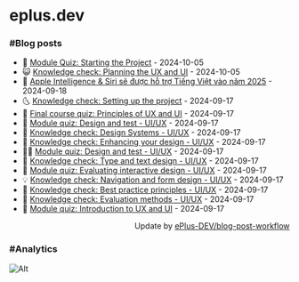 # eplus.dev

### #Blog posts

<!-- BLOG-POST-LIST:START -->
 - 🧰 [Module Quiz: Starting the Project](https://eplus.dev/module-quiz-starting-the-project) - 2024-10-05
 - 😺 [Knowledge check: Planning the UX and UI](https://eplus.dev/knowledge-check-planning-the-ux-and-ui) - 2024-10-05
 - 🗽 [Apple Intelligence &amp; Siri sẽ được hỗ trợ Tiếng Việt vào năm 2025](https://eplus.dev/apple-intelligence-siri-se-duoc-ho-tro-tieng-viet-vao-nam-2025) - 2024-09-18
 - 🌜 [Knowledge check: Setting up the project](https://eplus.dev/knowledge-check-setting-up-the-project) - 2024-09-17
 - 📝 [Final course quiz: Principles of UX and UI](https://eplus.dev/final-course-quiz-principles-of-ux-and-ui) - 2024-09-17
 - 🚀 [Module quiz: Design and test - UI/UX](https://eplus.dev/module-quiz-design-and-test-uiux-1) - 2024-09-17
 - 💼 [Knowledge check: Design Systems - UI/UX](https://eplus.dev/knowledge-check-design-systems-uiux) - 2024-09-17
 - 🦣 [Knowledge check: Enhancing your design - UI/UX](https://eplus.dev/knowledge-check-enhancing-your-design-uiux) - 2024-09-17
 - 👨‍🏫 [Module quiz: Design and test - UI/UX](https://eplus.dev/module-quiz-design-and-test-uiux) - 2024-09-17
 - 🔭 [Knowledge check: Type and text design - UI/UX](https://eplus.dev/knowledge-check-type-and-text-design-uiux) - 2024-09-17
 - 🤡 [Module quiz: Evaluating interactive design - UI/UX](https://eplus.dev/module-quiz-evaluating-interactive-design-uiux) - 2024-09-17
 - 💡 [Knowledge check: Navigation and form design - UI/UX](https://eplus.dev/knowledge-check-navigation-and-form-design-uiux) - 2024-09-17
 - 🦣 [Knowledge check: Best practice principles - UI/UX](https://eplus.dev/knowledge-check-best-practice-principles-uiux) - 2024-09-17
 - 💪 [Knowledge check: Evaluation methods - UI/UX](https://eplus.dev/knowledge-check-evaluation-methods-uiux) - 2024-09-17
 - 🤡 [Module quiz: Introduction to UX and UI](https://eplus.dev/module-quiz-introduction-to-ux-and-ui) - 2024-09-17<!-- BLOG-POST-LIST:END -->

<div align="right">
  Update by <a target="_blank"
    href="https://github.com/ePlus-DEV/blog-post-workflow">ePlus-DEV/blog-post-workflow</a>
</div>

### #Analytics
![Alt](https://repobeats.axiom.co/api/embed/9990f7cddfbad8d834990b10ccad05f81ac1096f.svg "Repobeats analytics image")
